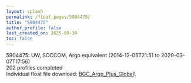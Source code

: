 ```yaml
---
layout: splash
permalink: /float_pages/5904475/
title: "5904475"
author_profile: false
last_created_on: 2025-09-30
toc: false
---
```

 
5904475: UW, SOCCOM, Argo equivalent (2014-12-05T21:51 to 2020-03-07T17:56)\
202 profiles completed\
Individual float file download: [BGC_Argo_Plus_Global](https://ftp.soest.hawaii.edu/bgc_argo_plus/Individual_Floats/outliers_removed/5904475_Sprof_processed.nc)\

